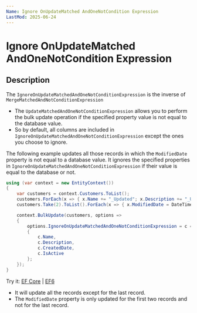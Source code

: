 ```yaml
---
Name: Ignore OnUpdateMatched AndOneNotCondition Expression
LastMod: 2025-06-24
---
```


# Ignore OnUpdateMatched AndOneNotCondition Expression

## Description

The `IgnoreOnUpdateMatchedAndOneNotConditionExpression` is the inverse of `MergeMatchedAndNotConditionExpression` 

 - The `UpdateMatchedAndOneNotConditionExpression` allows you to perform the bulk update operation if the specified property value is not equal to the database value.
 - So by default, all columns are included in `IgnoreOnUpdateMatchedAndOneNotConditionExpression` except the ones you choose to ignore.

The following example updates all those records in which the `ModifiedDate` property is not equal to a database value. It ignores the specified properties in `IgnoreOnUpdateMatchedAndOneNotConditionExpression` if their value is equal to the database or not.

```csharp
using (var context = new EntityContext())
{
    var customers = context.Customers.ToList();
    customers.ForEach(x => { x.Name += "_Updated"; x.Description += "_Updated"; x.IsActive = false; });
    customers.Take(2).ToList().ForEach(x => { x.ModifiedDate = DateTime.Now; });

    context.BulkUpdate(customers, options => 
    {
        options.IgnoreOnUpdateMatchedAndOneNotConditionExpression = c => new 
        {
            c.Name, 
            c.Description, 
            c.CreatedDate, 
            c.IsActive 
        };
    });
}
```

Try it: [EF Core](https://dotnetfiddle.net/cbtsCP) | [EF6](https://dotnetfiddle.net/5v8F8E)

 - It will update all the records except for the last record.
 - The `ModifiedDate` property is only updated for the first two records and not for the last record.
